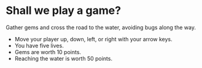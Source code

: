 # Shall we play a game?

Gather gems and cross the road to the water, avoiding bugs along the way.

* Move your player up, down, left, or right with your arrow keys.
* You have five lives.
* Gems are worth 10 points.
* Reaching the water is worth 50 points.
